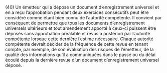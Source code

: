 (40) Un émetteur qui a déposé un document d’enregistrement universel et en a reçu l’approbation pendant deux exercices consécutifs peut être considéré comme étant bien connu de l’autorité compétente. Il convient par conséquent de permettre que tous les documents d’enregistrement universels ultérieurs et tout amendement apporté à ceux-ci puissent être déposés sans approbation préalable et revus a posteriori par l’autorité compétente lorsque cette dernière l’estime nécessaire. Chaque autorité compétente devrait décider de la fréquence de cette revue en tenant compte, par exemple, de son évaluation des risques de l’émetteur, de la qualité des informations qu’il a communiquées dans le passé ou du délai écoulé depuis la dernière revue d’un document d’enregistrement universel déposé.